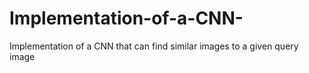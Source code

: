 # Implementation-of-a-CNN-
Implementation of a CNN that can find similar images to a given query image
